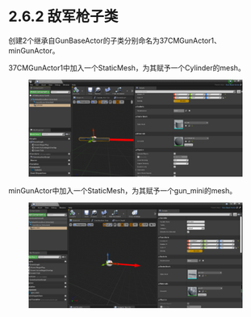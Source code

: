 # 2.6.2 敌军枪子类

创建2个继承自GunBaseActor的子类分别命名为37CMGunActor1、minGunActor。

37CMGunActor1中加入一个StaticMesh，为其赋予一个Cylinder的mesh。

<figure><img src="../../.gitbook/assets/image (157).png" alt=""><figcaption></figcaption></figure>

minGunActor中加入一个StaticMesh，为其赋予一个gun\_mini的mesh。

<figure><img src="../../.gitbook/assets/image (144).png" alt=""><figcaption></figcaption></figure>
